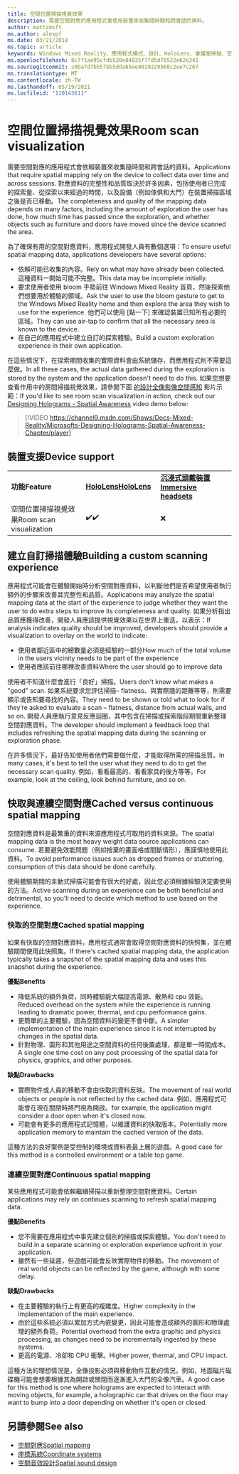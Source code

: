```yaml
---
title: 空間位置掃描視覺效果
description: 需要空間對應的應用程式會使用裝置來收集隨時間和跨會話的資料。
author: mattzmsft
ms.author: alexpf
ms.date: 03/21/2018
ms.topic: article
keywords: Windows Mixed Reality、應用程式模式、設計、HoloLens、會議室掃描、空間對應、網格、混合現實耳機、windows Mixed reality 耳機、虛擬實境耳機、HoloLens
ms.openlocfilehash: 8c7f1ae95cfdb520e84835f7fd5d78522e62e341
ms.sourcegitcommit: c0ba7d7bb57bb5dda65ee9019229b68c2ee7c267
ms.translationtype: MT
ms.contentlocale: zh-TW
ms.lasthandoff: 05/19/2021
ms.locfileid: "110143611"
---
```

# <a name="room-scan-visualization"></a><span data-ttu-id="8fb94-104">空間位置掃描視覺效果</span><span class="sxs-lookup"><span data-stu-id="8fb94-104">Room scan visualization</span></span>

<span data-ttu-id="8fb94-105">需要空間對應的應用程式會依賴裝置來收集隨時間和跨會話的資料。</span><span class="sxs-lookup"><span data-stu-id="8fb94-105">Applications that require spatial mapping rely on the device to collect data over time and across sessions.</span></span> <span data-ttu-id="8fb94-106">對應資料的完整性和品質取決於許多因素，包括使用者已完成的探索量、從探索以來經過的時間，以及設備（例如傢俱和大門）在裝置掃描區域之後是否已移動。</span><span class="sxs-lookup"><span data-stu-id="8fb94-106">The completeness and quality of the mapping data depends on many factors, including the amount of exploration the user has done, how much time has passed since the exploration, and whether objects such as furniture and doors have moved since the device scanned the area.</span></span>

<span data-ttu-id="8fb94-107">為了確保有用的空間對應資料，應用程式開發人員有數個選項：</span><span class="sxs-lookup"><span data-stu-id="8fb94-107">To ensure useful spatial mapping data, applications developers have several options:</span></span>
* <span data-ttu-id="8fb94-108">依賴可能已收集的內容。</span><span class="sxs-lookup"><span data-stu-id="8fb94-108">Rely on what may have already been collected.</span></span> <span data-ttu-id="8fb94-109">這種資料一開始可能不完整。</span><span class="sxs-lookup"><span data-stu-id="8fb94-109">This data may be incomplete initially.</span></span>
* <span data-ttu-id="8fb94-110">要求使用者使用 bloom 手勢前往 Windows Mixed Reality 首頁，然後探索他們想要用於體驗的領域。</span><span class="sxs-lookup"><span data-stu-id="8fb94-110">Ask the user to use the bloom gesture to get to the Windows Mixed Reality home and then explore the area they wish to use for the experience.</span></span> <span data-ttu-id="8fb94-111">他們可以使用 [點一下] 來確認裝置已知所有必要的區域。</span><span class="sxs-lookup"><span data-stu-id="8fb94-111">They can use air-tap to confirm that all the necessary area is known to the device.</span></span>
* <span data-ttu-id="8fb94-112">在自己的應用程式中建立自訂的探索體驗。</span><span class="sxs-lookup"><span data-stu-id="8fb94-112">Build a custom exploration experience in their own application.</span></span>

<span data-ttu-id="8fb94-113">在這些情況下，在探索期間收集的實際資料會由系統儲存，而應用程式則不需要這麼做。</span><span class="sxs-lookup"><span data-stu-id="8fb94-113">In all these cases, the actual data gathered during the exploration is stored by the system and the application doesn't need to do this.</span></span> <span data-ttu-id="8fb94-114">如果您想要查看作用中的房間掃描視覺效果，請參閱下面 [的設計全像影像空間感知]() 影片示範：</span><span class="sxs-lookup"><span data-stu-id="8fb94-114">If you'd like to see room scan visualization in action, check out our [Designing Holograms - Spatial Awareness]() video demo below:</span></span>

> [!VIDEO https://channel9.msdn.com/Shows/Docs-Mixed-Reality/Microsofts-Designing-Holograms-Spatial-Awareness-Chapter/player]

## <a name="device-support"></a><span data-ttu-id="8fb94-115">裝置支援</span><span class="sxs-lookup"><span data-stu-id="8fb94-115">Device support</span></span>

<table>
    <colgroup>
    <col width="33%" />
    <col width="33%" />
    <col width="33%" />
    </colgroup>
    <tr>
        <td><span data-ttu-id="8fb94-116"><strong>功能</strong></span><span class="sxs-lookup"><span data-stu-id="8fb94-116"><strong>Feature</strong></span></span></td>
        <td><span data-ttu-id="8fb94-117"><a href="/hololens/hololens1-hardware"><strong>HoloLens</strong></a></span><span class="sxs-lookup"><span data-stu-id="8fb94-117"><a href="/hololens/hololens1-hardware"><strong>HoloLens</strong></a></span></span></td>
        <td><span data-ttu-id="8fb94-118"><a href="../discover/immersive-headset-hardware-details.md"><strong>沉浸式頭戴裝置</strong></a></span><span class="sxs-lookup"><span data-stu-id="8fb94-118"><a href="../discover/immersive-headset-hardware-details.md"><strong>Immersive headsets</strong></a></span></span></td>
    </tr>
     <tr>
        <td><span data-ttu-id="8fb94-119">空間位置掃描視覺效果</span><span class="sxs-lookup"><span data-stu-id="8fb94-119">Room scan visualization</span></span></td>
        <td><span data-ttu-id="8fb94-120">✔️</span><span class="sxs-lookup"><span data-stu-id="8fb94-120">✔️</span></span></td>
        <td>❌</td>
    </tr>
</table>

## <a name="building-a-custom-scanning-experience"></a><span data-ttu-id="8fb94-121">建立自訂掃描體驗</span><span class="sxs-lookup"><span data-stu-id="8fb94-121">Building a custom scanning experience</span></span>

<span data-ttu-id="8fb94-122">應用程式可能會在體驗開始時分析空間對應資料，以判斷他們是否希望使用者執行額外的步驟來改善其完整性和品質。</span><span class="sxs-lookup"><span data-stu-id="8fb94-122">Applications may analyze the spatial mapping data at the start of the experience to judge whether they want the user to do extra steps to improve its completeness and quality.</span></span> <span data-ttu-id="8fb94-123">如果分析指出品質應獲得改善，開發人員應該提供視覺效果以在世界上重迭，以表示：</span><span class="sxs-lookup"><span data-stu-id="8fb94-123">If analysis indicates quality should be improved, developers should provide a visualization to overlay on the world to indicate:</span></span>
* <span data-ttu-id="8fb94-124">使用者鄰近區中的總數量必須是經驗的一部分</span><span class="sxs-lookup"><span data-stu-id="8fb94-124">How much of the total volume in the users vicinity needs to be part of the experience</span></span>
* <span data-ttu-id="8fb94-125">使用者應該前往哪裡改善資料</span><span class="sxs-lookup"><span data-stu-id="8fb94-125">Where the user should go to improve data</span></span>

<span data-ttu-id="8fb94-126">使用者不知道什麼會進行「良好」掃描。</span><span class="sxs-lookup"><span data-stu-id="8fb94-126">Users don't know what makes a "good" scan.</span></span> <span data-ttu-id="8fb94-127">如果系統要求您評估掃描– flatness、與實際牆的距離等等，則需要顯示或告知要尋找的內容。</span><span class="sxs-lookup"><span data-stu-id="8fb94-127">They need to be shown or told what to look for if they’re asked to evaluate a scan – flatness, distance from actual walls, and so on.</span></span> <span data-ttu-id="8fb94-128">開發人員應執行意見反應迴圈，其中包含在掃描或探索階段期間重新整理空間對應資料。</span><span class="sxs-lookup"><span data-stu-id="8fb94-128">The developer should implement a feedback loop that includes refreshing the spatial mapping data during the scanning or exploration phase.</span></span>

<span data-ttu-id="8fb94-129">在許多情況下，最好告知使用者他們需要做什麼，才能取得所需的掃描品質。</span><span class="sxs-lookup"><span data-stu-id="8fb94-129">In many cases, it's best to tell the user what they need to do to get the necessary scan quality.</span></span> <span data-ttu-id="8fb94-130">例如，看看最高的、看看家具的後方等等。</span><span class="sxs-lookup"><span data-stu-id="8fb94-130">For example, look at the ceiling, look behind furniture, and so on.</span></span>

## <a name="cached-versus-continuous-spatial-mapping"></a><span data-ttu-id="8fb94-131">快取與連續空間對應</span><span class="sxs-lookup"><span data-stu-id="8fb94-131">Cached versus continuous spatial mapping</span></span>

<span data-ttu-id="8fb94-132">空間對應資料是最繁重的資料來源應用程式可取用的資料來源。</span><span class="sxs-lookup"><span data-stu-id="8fb94-132">The spatial mapping data is the most heavy weight data source applications can consume.</span></span> <span data-ttu-id="8fb94-133">若要避免效能問題（例如捨棄的畫面格或間斷情形），應謹慎地使用此資料。</span><span class="sxs-lookup"><span data-stu-id="8fb94-133">To avoid performance issues such as dropped frames or stuttering, consumption of this data should be done carefully.</span></span>

<span data-ttu-id="8fb94-134">使用體驗期間的主動式掃描可能會有很大的好處，因此您必須根據經驗決定要使用的方法。</span><span class="sxs-lookup"><span data-stu-id="8fb94-134">Active scanning during an experience can be both beneficial and detrimental, so you'll need to decide which method to use based on the experience.</span></span>

### <a name="cached-spatial-mapping"></a><span data-ttu-id="8fb94-135">快取的空間對應</span><span class="sxs-lookup"><span data-stu-id="8fb94-135">Cached spatial mapping</span></span>

<span data-ttu-id="8fb94-136">如果有快取的空間對應資料，應用程式通常會取得空間對應資料的快照集，並在體驗期間使用此快照集。</span><span class="sxs-lookup"><span data-stu-id="8fb94-136">If there's cached spatial mapping data, the application typically takes a snapshot of the spatial mapping data and uses this snapshot during the experience.</span></span>

<span data-ttu-id="8fb94-137">**優點**</span><span class="sxs-lookup"><span data-stu-id="8fb94-137">**Benefits**</span></span>
* <span data-ttu-id="8fb94-138">降低系統的額外負荷，同時體驗能大幅提高電源、散熱和 cpu 效能。</span><span class="sxs-lookup"><span data-stu-id="8fb94-138">Reduced overhead on the system while the experience is running leading to dramatic power, thermal, and cpu performance gains.</span></span>
* <span data-ttu-id="8fb94-139">更簡單的主要體驗，因為空間資料的變更不會中斷。</span><span class="sxs-lookup"><span data-stu-id="8fb94-139">A simpler implementation of the main experience since it is not interrupted by changes in the spatial data.</span></span>
* <span data-ttu-id="8fb94-140">針對物理、圖形和其他用途之空間資料的任何後置處理，都是單一時間成本。</span><span class="sxs-lookup"><span data-stu-id="8fb94-140">A single one time cost on any post processing of the spatial data for physics, graphics, and other purposes.</span></span>

<span data-ttu-id="8fb94-141">**缺點**</span><span class="sxs-lookup"><span data-stu-id="8fb94-141">**Drawbacks**</span></span>
* <span data-ttu-id="8fb94-142">實際物件或人員的移動不會由快取的資料反映。</span><span class="sxs-lookup"><span data-stu-id="8fb94-142">The movement of real world objects or people is not reflected by the cached data.</span></span> <span data-ttu-id="8fb94-143">例如，應用程式可能會在現在關閉時將門視為開啟。</span><span class="sxs-lookup"><span data-stu-id="8fb94-143">for example, the application might consider a door open when it's closed now.</span></span>
* <span data-ttu-id="8fb94-144">可能會有更多的應用程式記憶體，以維護資料的快取版本。</span><span class="sxs-lookup"><span data-stu-id="8fb94-144">Potentially more application memory to maintain the cached version of the data.</span></span>

<span data-ttu-id="8fb94-145">這種方法的良好案例是受控制的環境或資料表最上層的遊戲。</span><span class="sxs-lookup"><span data-stu-id="8fb94-145">A good case for this method is a controlled environment or a table top game.</span></span>

### <a name="continuous-spatial-mapping"></a><span data-ttu-id="8fb94-146">連續空間對應</span><span class="sxs-lookup"><span data-stu-id="8fb94-146">Continuous spatial mapping</span></span>

<span data-ttu-id="8fb94-147">某些應用程式可能會依賴繼續掃描以重新整理空間對應資料。</span><span class="sxs-lookup"><span data-stu-id="8fb94-147">Certain applications may rely on continues scanning to refresh spatial mapping data.</span></span>

<span data-ttu-id="8fb94-148">**優點**</span><span class="sxs-lookup"><span data-stu-id="8fb94-148">**Benefits**</span></span>
* <span data-ttu-id="8fb94-149">您不需要在應用程式中事先建立個別的掃描或探索體驗。</span><span class="sxs-lookup"><span data-stu-id="8fb94-149">You don't need to build in a separate scanning or exploration experience upfront in your application.</span></span>
* <span data-ttu-id="8fb94-150">雖然有一些延遲，但遊戲可能會反映實際物件的移動。</span><span class="sxs-lookup"><span data-stu-id="8fb94-150">The movement of real world objects can be reflected by the game, although with some delay.</span></span>

<span data-ttu-id="8fb94-151">**缺點**</span><span class="sxs-lookup"><span data-stu-id="8fb94-151">**Drawbacks**</span></span>
* <span data-ttu-id="8fb94-152">在主要體驗的執行上有更高的複雜度。</span><span class="sxs-lookup"><span data-stu-id="8fb94-152">Higher complexity in the implementation of the main experience.</span></span>
* <span data-ttu-id="8fb94-153">由於這些系統必須以累加方式內嵌變更，因此可能會造成額外的圖形和物理處理的額外負荷。</span><span class="sxs-lookup"><span data-stu-id="8fb94-153">Potential overhead from the extra graphic and physics processing, as changes need to be incrementally ingested by these systems.</span></span>
* <span data-ttu-id="8fb94-154">更高的電源、冷卻和 CPU 衝擊。</span><span class="sxs-lookup"><span data-stu-id="8fb94-154">Higher power, thermal, and CPU impact.</span></span>

<span data-ttu-id="8fb94-155">這種方法的理想情況是，全像投影必須與移動物件互動的情況，例如，地面磁片磁碟機可能會想要根據其為開啟或關閉而逐漸進入大門的全像汽車。</span><span class="sxs-lookup"><span data-stu-id="8fb94-155">A good case for this method is one where holograms are expected to interact with moving objects, for example, a holographic car that drives on the floor may want to bump into a door depending on whether it's open or closed.</span></span>

## <a name="see-also"></a><span data-ttu-id="8fb94-156">另請參閱</span><span class="sxs-lookup"><span data-stu-id="8fb94-156">See also</span></span>

* [<span data-ttu-id="8fb94-157">空間對應</span><span class="sxs-lookup"><span data-stu-id="8fb94-157">Spatial mapping</span></span>](spatial-mapping.md)
* [<span data-ttu-id="8fb94-158">座標系統</span><span class="sxs-lookup"><span data-stu-id="8fb94-158">Coordinate systems</span></span>](coordinate-systems.md)
* [<span data-ttu-id="8fb94-159">空間音效設計</span><span class="sxs-lookup"><span data-stu-id="8fb94-159">Spatial sound design</span></span>](spatial-sound-design.md)